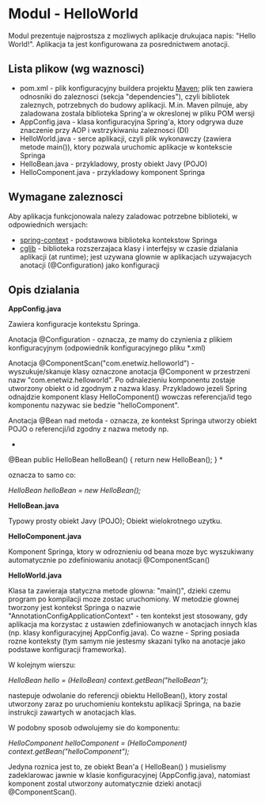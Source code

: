 Modul - HelloWorld
==================

Modul prezentuje najprostsza z mozliwych aplikacje drukujaca napis: "Hello World!". Aplikacja ta jest konfigurowana za posrednictwem anotacji. 


Lista plikow (wg waznosci)
--------------------------

 * pom.xml - plik konfiguracyjny buildera projektu [Maven](http://4programmers.net/Java/Maven#id-A-moe-by-tak-Maven); plik ten zawiera 
   odnosniki do zaleznosci (sekcja "dependencies"), czyli bibliotek zaleznych, potrzebnych do budowy aplikacji. M.in. Maven pilnuje, aby 
   zaladowana zostala biblioteka Spring'a w okreslonej w pliku POM wersji
 * AppConfig.java - klasa konfiguracyjna Spring'a, ktory odgrywa duze znaczenie przy AOP i wstrzykiwaniu zaleznosci (DI)
 * HelloWorld.java - serce aplikacji, czyli plik wykonawczy (zawiera metode main()), ktory pozwala uruchomic aplikacje w kontekscie Springa
 * HelloBean.java - przykladowy, prosty obiekt Javy (POJO)
 * HelloComponent.java - przykladowy komponent Springa


Wymagane zaleznosci
-------------------

Aby aplikacja funkcjonowala nalezy zaladowac potrzebne biblioteki, w odpowiednich wersjach:

 * [spring-context](http://search.maven.org/#artifactdetails|org.springframework|spring-context|3.2.14.RELEASE|jar) - podstawowa biblioteka 
   kontekstow Springa
 * [cglib](http://search.maven.org/#artifactdetails|cglib|cglib|3.1|jar) - biblioteka rozszerzajaca klasy i interfejsy w czasie dzialania 
   aplikacji (at runtime); jest uzywana glownie w aplikacjach uzywajacych anotacji (@Configuration) jako konfiguracji


Opis dzialania
--------------

**AppConfig.java**

Zawiera konfiguracje kontekstu Springa.

Anotacja @Configuration - oznacza, ze mamy do czynienia z plikiem konfiguracyjnym (odpowiednik konfiguracyjnego pliku *.xml)

Anotacja @ComponentScan("com.enetwiz.helloworld") - wyszukuje/skanuje klasy oznaczone anotacja @Component w przestrzeni nazw 
"com.enetwiz.helloworld". Po odnalezieniu komponentu zostaje utworzony obiekt o id zgodnym z nazwa klasy. Przykladowo jezeli Spring 
odnajdzie komponent klasy HelloComponent() wowczas referencja/id tego komponentu nazywac sie bedzie "helloComponent".

Anotacja @Bean nad metoda - oznacza, ze kontekst Springa utworzy obiekt POJO o referencji/id zgodny z nazwa metody np.

*
@Bean
public HelloBean helloBean() {
    return new HelloBean();
}
*

oznacza to samo co:

*HelloBean helloBean = new HelloBean();*

**HelloBean.java**

Typowy prosty obiekt Javy (POJO); Obiekt wielokrotnego uzytku.

**HelloComponent.java**

Komponent Springa, ktory w odroznieniu od beana moze byc wyszukiwany automatycznie po zdefiniowaniu anotacji @ComponentScan()

**HelloWorld.java**

Klasa ta zawieraja statyczna metode glowna: "main()", dzieki czemu program po kompilacji moze zostac uruchomiony.
W metodzie glownej tworzony jest kontekst Springa o nazwie "AnnotationConfigApplicationContext" - ten kontekst jest stosowany, gdy aplikacja ma 
korzystac z ustawien zdefiniowanych w anotacjach innych klas (np. klasy konfiguracyjnej AppConfig.java). 
Co wazne - Spring posiada rozne konteksty (tym samym nie jestesmy skazani tylko na anotacje jako podstawe konfiguracji frameworka).

W kolejnym wierszu:

*HelloBean hello = (HelloBean) context.getBean("helloBean");*

nastepuje odwolanie do referencji obiektu HelloBean(), ktory zostal utworzony zaraz po uruchomieniu kontekstu aplikacji Springa, na bazie 
instrukcji zawartych w anotacjach klas.

W podobny sposob odwolujemy sie do komponentu:

*HelloComponent helloComponent = (HelloComponent) context.getBean("helloComponent");*

Jedyna roznica jest to, ze obiekt Bean'a ( HelloBean() ) musielismy zadeklarowac jawnie w klasie konfiguracyjnej (AppConfig.java),
natomiast komponent zostal utworzony automatycznie dzieki anotacji @ComponentScan().